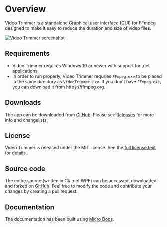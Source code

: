# Overview
Video Trimmer is a standalone Graphical user interface (GUI) for FFmpeg designed to make it easy to reduce the duration and size of video files.

[![Video Trimmer screenshot](https://soft.rendeer.pl/VideoTrimmer/documentation/assets/VideoTrimmer-Screenshot.png)](https://soft.rendeer.pl/VideoTrimmer)

## Requirements
* Video Trimmer requires Windows 10 or newer with support for .net applications.
* In order to run properly, Video Trimmer requries `FFmpeg.exe` to be placed in the same directory as `VideoTrimmer.exe`. If you don't have `FFmpeg.exe`, you can download it from https://ffmpeg.org.

## Downloads
The app can be downloaded from [GitHub](https://github.com/rendeer-pl/VideoTrimmer/releases/latest/download/VideoTrimmer.exe). Please see [Releases](https://soft.rendeer.pl/VideoTrimmer/releases) for more info and changelists.

## License
Video Trimmer is released under the MIT license. See the [full license text](https://soft.rendeer.pl/VideoTrimmer/license) for details.

## Source code
The entire source (written in C# .net WPF) can be accessed, downloaded and forked on [GitHub](https://github.com/rendeer-pl/VideoTrimmer). Feel free to modify the code and contribute your changes by creating a pull request.

## Documentation
The documentation has been built using [Micro Docs](https://soft.rendeer.pl/MicroDocs).
